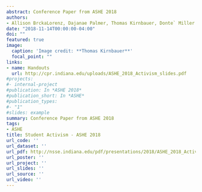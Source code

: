 ```yaml
---
abstract: Conference Paper from ASHE 2018
authors:
- Allison BrckaLorenz, Dajanae Palmer, Thomas Kirnbauer, Donte` Miller
date: "2018-11-14T00:00:00-04:00"
doi: ""
featured: true
image:
  caption: 'Image credit: **Thomas Kirnbauer**'
  focal_point: ""
links:
- name: Handouts
  url: http://cpr.indiana.edu/uploads/ASHE_2018_Activism_slides.pdf
#projects:
#- internal-project
#publication: In *ASHE 2018*
#publication_short: In *ASHE*
#publication_types:
#- "1"
#slides: example
summary: Conference Paper from ASHE 2018
tags:
- ASHE
title: Student Activism - ASHE 2018 
url_code: ''
url_dataset: ''
url_pdf: http://nsse.indiana.edu/pdf/presentations/2018/ASHE_2018_Activism_paper.pdf
url_poster: ''
url_project: ''
url_slides: ''
url_source: ''
url_video: ''
---
```


